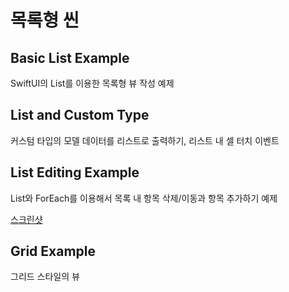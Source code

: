 # 목록형 씬

## Basic List Example

SwiftUI의 List를 이용한 목록형 뷰 작성 예제

## List and Custom Type

커스텀 타입의 모델 데이터를 리스트로 출력하기, 리스트 내 셀 터치 이벤트

## List Editing Example

List와 ForEach를 이용해서 목록 내 항목 삭제/이동과 항목 추가하기 예제

[스크린샷](./Resources/list-editing.png)

## Grid Example

그리드 스타일의 뷰
